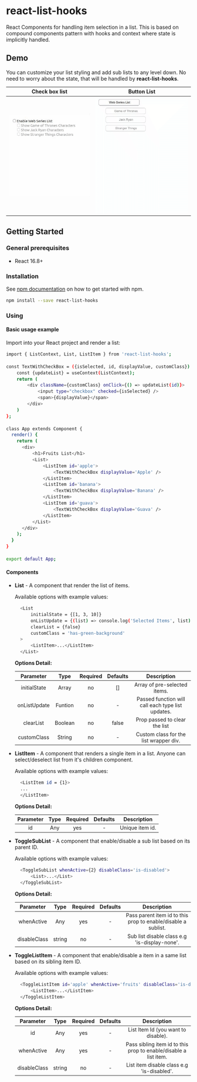 # react-list-hooks
React Components for handling item selection in a list. This is based on compound components pattern with hooks and context where state is implicitly handled.

## Demo
You can customize your list styling and add sub lists to any level down. No need to worry about the state, that will be handled by **react-list-hooks**. 

Check box list             |  Button List             
:-------------------------:|:-------------------------:
![GIF demo](resources/gif/demo.gif)   |  ![GIF demo](resources/gif/button-demo.gif)

## Getting Started

### General prerequisites 
 * React 16.8+
 
### Installation
See [npm documentation](https://docs.npmjs.com/) on how to get started with npm.
```bash
npm install --save react-list-hooks
```
### Using
#### Basic usage example
Import into your React project and render a list:
```bash
import { ListContext, List, ListItem } from 'react-list-hooks';

const TextWithCheckBox = ({isSelected, id, displayValue, customClass}) => {
    const {updateList} = useContext(ListContext);
    return (
        <div className={customClass} onClick={() => updateList(id)}>
            <input type="checkbox" checked={isSelected} />
            <span>{displayValue}</span>
        </div>
    )
};

class App extends Component {
  render() {
    return (
      <div>  
          <h1>Fruits List</h1>  
          <List>
              <ListItem id='apple'>
                  <TextWithCheckBox displayValue='Apple' />
              </ListItem>
              <ListItem id='banana'>
                  <TextWithCheckBox displayValue='Banana' />
              </ListItem>
              <ListItem id='guava'>
                  <TextWithCheckBox displayValue='Guava' />
              </ListItem>
          </List>
      </div>
    );
  }
}

export default App;
```
#### Components
* **List** - A component that render the list of items.
    
  Available options with example values:
  ```bash
    <List 
        initialState = {[1, 3, 10]}
        onListUpdate = {(list) => console.log('Selected Items', list)}
        clearList = {false}
        customClass = 'has-green-background'
    >
        <ListItem>...</ListItem>
    </List>
  ```  
  **Options Detail:**
  
  Parameter | Type | Required | Defaults | Description 
  :--------:|:-----:|:-------:|:--------:|:-----------:
  initialState| Array | no | [] | Array of pre-selected items. 
  onListUpdate| Funtion| no | - | Passed function will call each type list updates.
  clearList| Boolean | no | false | Prop passed to clear the list
  customClass| String | no | - | Custom class for the list wrapper div.
  
* **ListItem** - A component that renders a single item in a list. Anyone can select/deselect list from it's children component. 

  Available options with example values:
  ```bash
    <ListItem id = {1}>
    ...    
    </ListItem>
  ```  
  **Options Detail:**
    
  Parameter | Type | Required | Defaults | Description 
  :--------:|:-----:|:-------:|:--------:|:-----------:
  id| Any | yes | - | Unique item id.   
  
* **ToggleSubList** - A component that enable/disable a sub list based on its parent ID.

  Available options with example values:
  ```bash
    <ToggleSubList whenActive={2} disableClass='is-disabled'>
        <List>...</List>    
    </ToggleSubList>
  ```  
  **Options Detail:**
    
  Parameter | Type | Required | Defaults | Description 
  :--------:|:-----:|:-------:|:--------:|:-----------:
  whenActive| Any | yes | - | Pass parent item id to this prop to enable/disable a sublist.      
  disableClass| string | no | - | Sub list disable class e.g 'is-display-none'.      

* **ToggleListItem** - A component that enable/disable a item in a same list based on its sibling item ID. 

  Available options with example values:
  ```bash
    <ToggleListItem id='apple' whenActive='fruits' disableClass='is-disabled'>
        <ListItem>...</ListItem> 
    </ToggleListItem>
  ```  
  **Options Detail:**
    
  Parameter | Type | Required | Defaults | Description 
  :--------:|:-----:|:-------:|:--------:|:-----------:
  id | Any | yes | - | List Item Id (you want to disable).
  whenActive| Any | yes | - | Pass sibling item id to this prop to enable/disable a list item.      
  disableClass| string | no | - | List item disable class e.g 'is-disabled'.      
